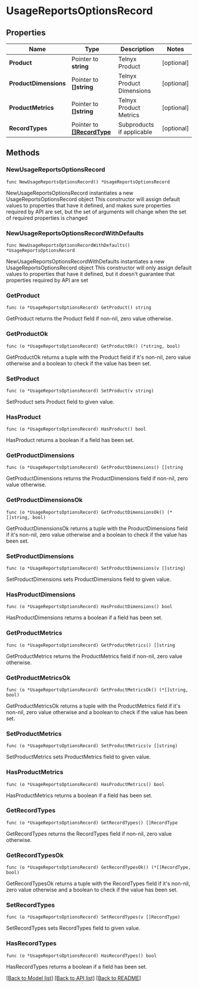 # UsageReportsOptionsRecord

## Properties

Name | Type | Description | Notes
------------ | ------------- | ------------- | -------------
**Product** | Pointer to **string** | Telnyx Product | [optional] 
**ProductDimensions** | Pointer to **[]string** | Telnyx Product Dimensions | [optional] 
**ProductMetrics** | Pointer to **[]string** | Telnyx Product Metrics | [optional] 
**RecordTypes** | Pointer to [**[]RecordType**](RecordType.md) | Subproducts if applicable | [optional] 

## Methods

### NewUsageReportsOptionsRecord

`func NewUsageReportsOptionsRecord() *UsageReportsOptionsRecord`

NewUsageReportsOptionsRecord instantiates a new UsageReportsOptionsRecord object
This constructor will assign default values to properties that have it defined,
and makes sure properties required by API are set, but the set of arguments
will change when the set of required properties is changed

### NewUsageReportsOptionsRecordWithDefaults

`func NewUsageReportsOptionsRecordWithDefaults() *UsageReportsOptionsRecord`

NewUsageReportsOptionsRecordWithDefaults instantiates a new UsageReportsOptionsRecord object
This constructor will only assign default values to properties that have it defined,
but it doesn't guarantee that properties required by API are set

### GetProduct

`func (o *UsageReportsOptionsRecord) GetProduct() string`

GetProduct returns the Product field if non-nil, zero value otherwise.

### GetProductOk

`func (o *UsageReportsOptionsRecord) GetProductOk() (*string, bool)`

GetProductOk returns a tuple with the Product field if it's non-nil, zero value otherwise
and a boolean to check if the value has been set.

### SetProduct

`func (o *UsageReportsOptionsRecord) SetProduct(v string)`

SetProduct sets Product field to given value.

### HasProduct

`func (o *UsageReportsOptionsRecord) HasProduct() bool`

HasProduct returns a boolean if a field has been set.

### GetProductDimensions

`func (o *UsageReportsOptionsRecord) GetProductDimensions() []string`

GetProductDimensions returns the ProductDimensions field if non-nil, zero value otherwise.

### GetProductDimensionsOk

`func (o *UsageReportsOptionsRecord) GetProductDimensionsOk() (*[]string, bool)`

GetProductDimensionsOk returns a tuple with the ProductDimensions field if it's non-nil, zero value otherwise
and a boolean to check if the value has been set.

### SetProductDimensions

`func (o *UsageReportsOptionsRecord) SetProductDimensions(v []string)`

SetProductDimensions sets ProductDimensions field to given value.

### HasProductDimensions

`func (o *UsageReportsOptionsRecord) HasProductDimensions() bool`

HasProductDimensions returns a boolean if a field has been set.

### GetProductMetrics

`func (o *UsageReportsOptionsRecord) GetProductMetrics() []string`

GetProductMetrics returns the ProductMetrics field if non-nil, zero value otherwise.

### GetProductMetricsOk

`func (o *UsageReportsOptionsRecord) GetProductMetricsOk() (*[]string, bool)`

GetProductMetricsOk returns a tuple with the ProductMetrics field if it's non-nil, zero value otherwise
and a boolean to check if the value has been set.

### SetProductMetrics

`func (o *UsageReportsOptionsRecord) SetProductMetrics(v []string)`

SetProductMetrics sets ProductMetrics field to given value.

### HasProductMetrics

`func (o *UsageReportsOptionsRecord) HasProductMetrics() bool`

HasProductMetrics returns a boolean if a field has been set.

### GetRecordTypes

`func (o *UsageReportsOptionsRecord) GetRecordTypes() []RecordType`

GetRecordTypes returns the RecordTypes field if non-nil, zero value otherwise.

### GetRecordTypesOk

`func (o *UsageReportsOptionsRecord) GetRecordTypesOk() (*[]RecordType, bool)`

GetRecordTypesOk returns a tuple with the RecordTypes field if it's non-nil, zero value otherwise
and a boolean to check if the value has been set.

### SetRecordTypes

`func (o *UsageReportsOptionsRecord) SetRecordTypes(v []RecordType)`

SetRecordTypes sets RecordTypes field to given value.

### HasRecordTypes

`func (o *UsageReportsOptionsRecord) HasRecordTypes() bool`

HasRecordTypes returns a boolean if a field has been set.


[[Back to Model list]](../README.md#documentation-for-models) [[Back to API list]](../README.md#documentation-for-api-endpoints) [[Back to README]](../README.md)


